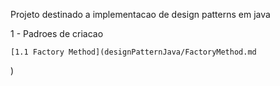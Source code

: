 Projeto destinado a implementacao de design patterns em java 


1 - Padroes de criacao 

	[1.1 Factory Method](designPatternJava/FactoryMethod.md
)
